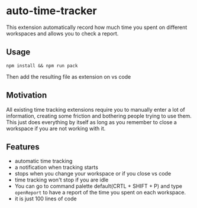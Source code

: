 # auto-time-tracker

This extension automatically record how much time you spent on different workspaces and allows you to check a report.

## Usage

`npm install && npm run pack`

Then add the resulting file as extension on vs code

## Motivation

All existing time tracking extensions require you to manually enter a lot of information, creating some friction and bothering people trying to use them. This just does everything by itself as long as you remember to close a workspace if you are not working with it.

## Features

- automatic time tracking
- a notification when tracking starts
- stops when you change your workspace or if you close vs code
- time tracking won't stop if you are idle
- You can go to command palette default(CRTL + SHIFT + P) and type `openReport` to have a report of the time you spent on each workspace.
- it is just 100 lines of code
